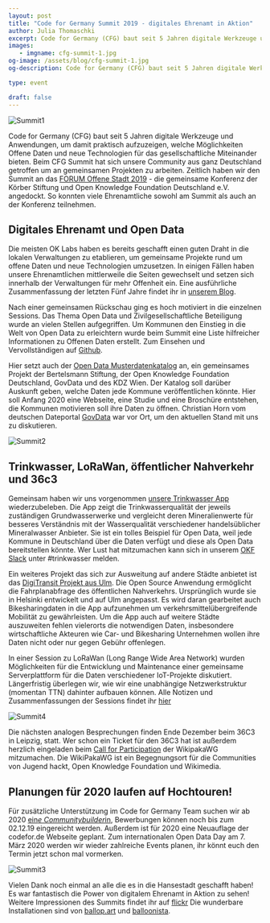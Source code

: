 ```yaml
---
layout: post
title: "Code for Germany Summit 2019 - digitales Ehrenamt in Aktion"
author: Julia Thomaschki 
excerpt: Code for Germany (CFG) baut seit 5 Jahren digitale Werkzeuge und Anwendungen, um damit praktisch aufzuzeigen, welche Möglichkeiten Offene Daten und neue Technologien für das gesellschaftliche Miteinander bieten. Beim CFG Summit hat sich unsere deutschlandweite Community getroffen um an gemeinsamen Projekten zu arbeiten.
images:
   - imgname: cfg-summit-1.jpg
og-image: /assets/blog/cfg-summit-1.jpg
og-description: Code for Germany (CFG) baut seit 5 Jahren digitale Werkzeuge und Anwendungen, um damit praktisch aufzuzeigen, welche Möglichkeiten Offene Daten und neue Technologien für das gesellschaftliche Miteinander bieten. Beim CFG Summit hat sich unsere deutschlandweite Community getroffen um an gemeinsamen Projekten zu arbeiten.

type: event

draft: false
---
```

![Summit1](/blog/cfg-summit-1.jpg)

Code for Germany (CFG) baut seit 5 Jahren digitale Werkzeuge und Anwendungen, um damit praktisch aufzuzeigen, welche Möglichkeiten Offene Daten und neue Technologien für das gesellschaftliche Miteinander bieten. Beim CFG Summit hat sich unsere Community aus ganz Deutschland getroffen um an gemeinsamen Projekten zu arbeiten. Zeitlich haben wir den Summit an das [FORUM Offene Stadt 2019](https://offenestadt.info/) - die gemeinsame Konferenz der Körber Stiftung und Open Knowledge Foundation Deutschland e.V. angedockt. So konnten viele Ehrenamtliche sowohl am Summit als auch an der Konferenz teilnehmen.

## Digitales Ehrenamt und Open Data
Die meisten OK Labs haben es bereits geschafft einen guten Draht in die lokalen Verwaltungen zu etablieren, um gemeinsame Projekte rund um offene Daten und neue Technologien umzusetzen. In einigen Fällen haben unsere Ehrenamtlichen mittlerweile die Seiten gewechselt und setzen sich innerhalb der Verwaltungen für mehr Offenheit ein. Eine ausführliche Zusammenfassung der letzten Fünf Jahre findet ihr in [unserem Blog](https://codefor.de/blog/Fuenf-Jahre-Code-for-Germany.html).

Nach einer gemeinsamen Rückschau ging es hoch motiviert in die einzelnen Sessions. Das Thema Open Data und Zivilgesellschaftliche Beteiligung wurde an vielen Stellen aufgegriffen. Um Kommunen den Einstieg in die Welt von Open Data zu erleichtern wurde beim Summit eine Liste hilfreicher Informationen zu Offenen Daten erstellt. Zum Einsehen und Vervollständigen auf [Github]( https://github.com/codeforosnabrueck/awesome-opendata-german).

Hier setzt auch der [Open Data Musterdatenkatalog](https://www.bertelsmann-stiftung.de/de/unsere-projekte/smart-country/projektnachrichten/musterdatenkatalog-welche-offenen-daten-stellen-kommunen-zur-verfuegung/) an, ein gemeinsames Projekt der Bertelsmann Stiftung, der Open Knowledge Foundation Deutschland, GovData und des KDZ Wien. Der Katalog soll darüber Auskunft geben, welche Daten jede Kommune veröffentlichen könnte. Hier soll Anfang 2020 eine Webseite, eine Studie und eine Broschüre entstehen, die Kommunen motivieren soll ihre Daten zu öffnen. Christian Horn vom deutschen Dateportal [GovData](https://www.govdata.de/) war vor Ort, um den aktuellen Stand mit uns zu diskutieren.

![Summit2](/blog/cfg-summit-2.jpg)

## Trinkwasser, LoRaWan, öffentlicher Nahverkehr und 36c3
Gemeinsam haben wir uns vorgenommen [unsere Trinkwasser App](https://trinkwasser.codefor.de/) wiederzubeleben. Die App zeigt die Trinkwasserqualität der jeweils zuständigen Grundwasserwerke und vergleicht deren Mineralienwerte für besseres Verständnis mit der Wasserqualität verschiedener handelsüblicher Mineralwasser Anbieter. Sie ist ein tolles Beispiel für Open Data, weil jede Kommune in Deutschland über die Daten verfügt und diese als Open Data bereitstellen könnte. Wer Lust hat mitzumachen kann sich in unserem [OKF Slack](https://openknowledgegermany.slack.com/) unter #trinkwasser melden.

Ein weiteres Projekt das sich zur Ausweitung auf andere Städte anbietet ist das [DigiTransit Projekt aus Ulm](https://digitransit.im.verschwoerhaus.de/). Die Open Source Anwendung ermöglicht die Fahrplanabfrage des öffentlichen Nahverkehrs. Ursprünglich wurde sie in Helsinki entwickelt und auf Ulm angepasst. Es wird daran gearbeitet auch Bikesharingdaten in die App aufzunehmen um verkehrsmittelübergreifende Mobilität zu gewährleisten. Um die App auch auf weitere Städte auszuweiten fehlen vielerorts die notwendigen Daten, insbesondere wirtschaftliche Akteuren wie Car- und Bikesharing Unternehmen wollen ihre Daten nicht oder nur gegen Gebühr offenlegen.

In einer Session zu LoRaWan (Long Range Wide Area Network) wurden Möglichkeiten für die Entwicklung und Maintenance einer gemeinsame Serverplattform für die Daten verschiedener IoT-Projekte diskutiert. Längerfristig überlegen wir, wie wir eine unabhängige Netzwerkstruktur (momentan TTN) dahinter aufbauen können. Alle Notizen und Zusammenfassungen der Sessions findet ihr [hier](
https://pad.okfn.de/p/froscon2019-lorawan_community_summit)

![Summit4](/blog/cfg-summit-4.jpg)

Die nächsten analogen Besprechungen finden Ende Dezember beim 36C3 in Leipzig, statt. Wer schon ein Ticket für den 36C3 hat ist außerdem herzlich eingeladen beim [Call for Participation](https://cfp.verschwoerhaus.de/36c3/cfp) der WikipakaWG mitzumachen. Die WikiPakaWG ist ein Begegnungsort für die Communities von Jugend hackt, Open Knowledge Foundation und Wikimedia.  

## Planungen für 2020 laufen auf Hochtouren!
Für zusätzliche Unterstützung im Code for Germany Team suchen wir ab 2020 [ein*e Communitybuilder*in](https://codefor.de/blog/CFG-Stellenausschreibung-Community.html
), Bewerbungen können noch bis zum 02.12.19 eingereicht werden. Außerdem ist für 2020 eine Neuauflage der codefor.de Webseite geplant. Zum internationalen Open Data Day am 7. März 2020 werden wir wieder zahlreiche Events planen, ihr könnt euch den Termin jetzt  schon mal vormerken.

![Summit3](/blog/cfg-summit-3.jpg)

Vielen Dank noch einmal an alle die es in die Hansestadt geschafft haben! Es war fantastisch die Power von digitalem Ehrenamt in Aktion zu sehen! Weitere Impressionen des Summits findet ihr auf [flickr](https://www.flickr.com/photos/okfde/albums/72157711775767122) Die wunderbare Installationen sind von [ballop.art](https://balloop.art/) und [balloonista](https://balloonista.de/).
